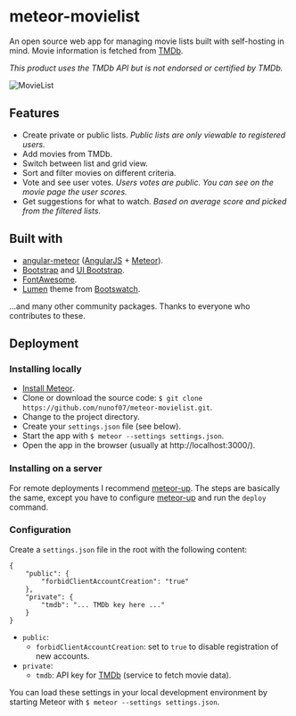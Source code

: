 # meteor-movielist

An open source web app for managing movie lists built with self-hosting in mind. Movie information is fetched from [TMDb][tmdb].

_This product uses the TMDb API but is not endorsed or certified by TMDb._

![MovieList][preview-gif]

## Features

- Create private or public lists. _Public lists are only viewable to registered users._
- Add movies from TMDb.
- Switch between list and grid view.
- Sort and filter movies on different criteria.
- Vote and see user votes. _Users votes are public. You can see on the movie page the user scores._
- Get suggestions for what to watch. _Based on average score and picked from the filtered lists._

## Built with

- [angular-meteor][angular-meteor] ([AngularJS][angular] + [Meteor][meteor]).
- [Bootstrap][bootstrap] and [UI Bootstrap][ui-bootstrap].
- [FontAwesome][fontawesome].
- [Lumen][lumen] theme from [Bootswatch][Bootswatch].

...and many other community packages. Thanks to everyone who contributes to these.

## Deployment

### Installing locally

- [Install Meteor][meteor-install].
- Clone or download the source code: `$ git clone https://github.com/nunof07/meteor-movielist.git`.
- Change to the project directory.
- Create your `settings.json` file (see below).
- Start the app with `$ meteor --settings settings.json`.
- Open the app in the browser (usually at http://localhost:3000/).

### Installing on a server

For remote deployments I recommend [meteor-up][mup]. The steps are basically the same, except you have to configure [meteor-up][mup] and run the `deploy` command.

### Configuration

Create a `settings.json` file in the root with the following content:

```
{
    "public": {
        "forbidClientAccountCreation": "true"
    },
    "private": {
        "tmdb": "... TMDb key here ..."
    }
}
```

- `public`:
    - `forbidClientAccountCreation`: set to `true` to disable registration of new accounts. 
- `private`:
    - `tmdb`: API key for [TMDb][tmdb] (service to fetch movie data).

You can load these settings in your local development environment by starting Meteor with `$ meteor --settings settings.json`.

[tmdb]: https://www.themoviedb.org/
[angular-meteor]: http://www.angular-meteor.com/
[angular]: https://angularjs.org/
[meteor]: https://www.meteor.com/
[bootstrap]: http://getbootstrap.com/
[ui-bootstrap]: http://angular-ui.github.io/bootstrap/
[fontawesome]: http://fontawesome.io/
[lumen]: https://bootswatch.com/lumen/
[bootswatch]: https://bootswatch.com/
[meteor-install]: https://www.meteor.com/install
[preview-gif]: https://cdn.rawgit.com/nunof07/meteor-movielist/4fba0462f0c49acd5e4b76b4a6d8425941d2f8b6/public/images/movielist_demo.gif
[mup]: https://github.com/arunoda/meteor-up